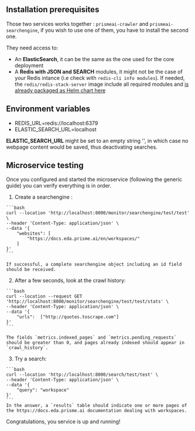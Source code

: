 ## Installation prerequisites

Those two services works together : `prismeai-crawler` and `prismeai-searchengine`, if you wish to use one of them, you have to install the second one.  

They need access to:  

* An **ElasticSearch**, it can be the same as the one used for the core deployment  
* A **Redis with JSON and SEARCH** modules, it might not be the case of your Redis intance (i.e check with `redis-cli info modules`). If needed, the `redis/redis-stack-server` image include all required modules and [is already packaged as Helm chart here](https://gitlab.com/prisme.ai/prisme.ai/-/tree/main/docs/charts-examples/addon-redis-stack-server)

## Environment variables
* REDIS_URL=redis://localhost:6379
* ELASTIC_SEARCH_URL=localhost  

**ELASTIC_SEARCH_URL** might be set to an empty string '', in which case no webpage content would be saved, thus deactivating searches.  

## Microservice testing
Once you configured and started the microservice (following the generic guide) you can verify everything is in order.

  1. Create a searchengine :  

    ```bash
    curl --location 'http://localhost:8000/monitor/searchengine/test/test' \
    --header 'Content-Type: application/json' \
    --data '{
        "websites": [
            "https://docs.eda.prisme.ai/en/workspaces/"
        ]
    }'
    ```

    If successful, a complete searchengine object including an id field should be received.  

  2. After a few seconds, look at the crawl history:  

    ```bash
    curl --location --request GET 'http://localhost:8000/monitor/searchengine/test/test/stats' \
    --header 'Content-Type: application/json' \
    --data '{
        "urls":  ["http://quotes.toscrape.com"]
    }'
    ```

    The fields `metrics.indexed_pages` and `metrics.pending_requests` should be greater than 0, and pages already indexed should appear in `crawl_history`. 

  3. Try a search:  

    ```bash
    curl --location 'http://localhost:8000/search/test/test' \
    --header 'Content-Type: application/json' \
    --data '{
        "query": "workspace"
    }'
    ```
    In the answer, a `results` table should indicate one or more pages of the https://docs.eda.prisme.ai documentation dealing with workspaces.

Congratulations, you service is up and running!
